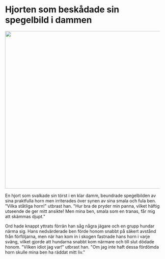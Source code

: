 # Hjorten som beskådade sin spegelbild i dammen

<img src="img/avif/18.avif" width="512">

En hjort som svalkade sin törst i en klar damm, beundrade spegelbilden av sina praktfulla horn men irriterades över synen av sina smala och fula ben. "Vilka ståtliga horn!" utbrast han. "Hur bra de pryder min panna, vilket häftig utseende de ger mitt ansikte! Men mina ben, smala som en tranas, får mig att skämmas djupt."

Ord hade knappt yttrats förrän han såg några jägare och en grupp hundar närma sig. Hans nedvärderade ben förde honom snabbt på säkert avstånd från förföljarna, men när han kom in i skogen fastnade hans horn i varje sväng, vilket gjorde att hundarna snabbt kom närmare och till slut dödade honom. "Vilken idiot jag var!" utbrast han. "Om jag inte haft dessa fördömda horn skulle mina ben ha räddat mitt liv."